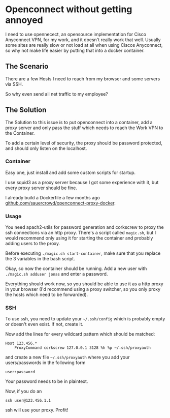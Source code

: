 # Openconnect without getting annoyed


I need to use opennecect, an opensource implementation for Cisco Anyconnect VPN, for my work, and it doesn't really work that well.
Usually some sites are really slow or not load at all when using Ciscos Anyconnect, so why not make life easier by putting that into a docker container.

## The Scenario

There are a few Hosts I need to reach from my browser and some servers via SSH.

So why even send all net traffic to my employee?

## The Solution

The Solution to this issue is to put openconnect into a container, add a proxy server and only pass the stuff which needs to reach the Work VPN to the Container.

To add a certain level of security, the proxy should be password protected, and should only listen on the localhost.

### Container

Easy one, just install and add some custom scripts for startup.

I use squid3 as a proxy server because I got some experience with it, but every proxy server should be fine.

I already build a Dockerfile a few months ago [github.com/sauercrowd/openconnect-proxy-docker](https://github.com/sauercrowd/openconnect-proxy-docker).

### Usage

You need apach2-utils for password generation and corkscrew to proxy the ssh connections via an http proxy.
There's a script called `magic.sh`, but I would recommend only using it for starting the container and probably adding users to the proxy.

Before executing `./magic.sh start-container`, make sure that you replace the 3 variables in the bash script.

Okay, so now the container should be running.
Add a new user with `./magic.sh adduser jonas` and enter a password.

Everything should work now, so you should be able to use it as a http proxy in your browser (I'd recommend using a proxy switcher, so you only proxy the hosts which need to be forwarded).

### SSH

To use ssh, you need to update your `~/.ssh/config` which is probably empty or doesn't even exist. If not, create it.

Now add the lines for every wildcard pattern which should be matched:

```
Host 123.456.*
    ProxyCommand corkscrew 127.0.0.1 3128 %h %p ~/.ssh/proxyauth
```

and create a new file `~/.ssh/proxyauth` where you add your users/passwords in the following form

```
user:password
```

Your password needs to be in plaintext.

Now, if you do an

```
ssh user@123.456.1.1
```

ssh will use your proxy. Profit!
